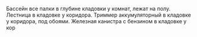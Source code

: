 Бассейн все палки в глубине кладовки у комнат, лежат на полу. Лестница в кладовке у коридора.
Триммер аккумуляторный в кладовке у коридора, под обоями.
Железная канистра с бензином в кладовке у кор